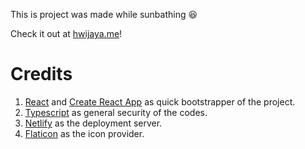 This is project was made while sunbathing :satisfied:

Check it out at [hwijaya.me](https://hwijaya.me)!

# Credits
1. [React](https://reactjs.org) and [Create React App](https://github.com/facebook/create-react-app) as quick bootstrapper of the project.
1. [Typescript](https://www.typescriptlang.org) as general security of the codes.
1. [Netlify](https://www.netlify.com) as the deployment server.
1. [Flaticon](https://www.flaticon.com) as the icon provider.